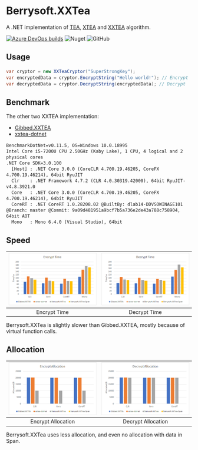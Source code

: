 # Berrysoft.XXTea
A .NET implementation of [TEA](https://en.wikipedia.org/wiki/Tiny_Encryption_Algorithm), [XTEA](https://en.wikipedia.org/wiki/XTEA) and [XXTEA](https://en.wikipedia.org/wiki/XXTEA) algorithm.

[![Azure DevOps builds](https://strawberry-vs.visualstudio.com/Berrysoft.XXTea/_apis/build/status/Berrysoft.Berrysoft.XXTea?branch=master)](https://strawberry-vs.visualstudio.com/Berrysoft.XXTea/_build?definitionId=8)
![Nuget](https://img.shields.io/nuget/v/Berrysoft.XXTea)
![GitHub](https://img.shields.io/github/license/Berrysoft/Berrysoft.XXTea)

## Usage
``` csharp
var cryptor = new XXTeaCryptor("SuperStrongKey");
var encryptedData = cryptor.EncryptString("Hello world!"); // Encrypt
var decryptedData = cryptor.DecryptString(encryptedData); // Decrypt
```

## Benchmark
The other two XXTEA implementation:
* [Gibbed.XXTEA](https://github.com/gibbed/Gibbed.XXTEA)
* [xxtea-dotnet](https://github.com/xxtea/xxtea-dotnet)

```
BenchmarkDotNet=v0.11.5, OS=Windows 10.0.18995
Intel Core i5-7200U CPU 2.50GHz (Kaby Lake), 1 CPU, 4 logical and 2 physical cores
.NET Core SDK=3.0.100
  [Host] : .NET Core 3.0.0 (CoreCLR 4.700.19.46205, CoreFX 4.700.19.46214), 64bit RyuJIT
  Clr    : .NET Framework 4.7.2 (CLR 4.0.30319.42000), 64bit RyuJIT-v4.8.3921.0
  Core   : .NET Core 3.0.0 (CoreCLR 4.700.19.46205, CoreFX 4.700.19.46214), 64bit RyuJIT
  CoreRT : .NET CoreRT 1.0.28208.02 @BuiltBy: dlab14-DDVSOWINAGE101 @Branch: master @Commit: 9a09d481951a9bcf7b5a736e2de43a788c758904, 64bit AOT
  Mono   : Mono 6.4.0 (Visual Studio), 64bit
```

## Speed
|![Encrypt](Assets/EncryptTime.png)|![Decrypt](Assets/DecryptTime.png)|
|:-:|:-:|
|Encrypt Time|Decrypt Time|

Berrysoft.XXTea is slightly slower than Gibbed.XXTEA, mostly because of virtual function calls.

## Allocation
|![Encrypt](Assets/EncryptAlloc.png)|![Decrypt](Assets/DecryptAlloc.png)|
|:-:|:-:|
|Encrypt Allocation|Decrypt Allocation|

Berrysoft.XXTea uses less allocation, and even no allocation with data in Span.
